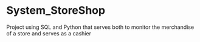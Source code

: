 # System_StoreShop
 Project using SQL and Python that serves both to monitor the merchandise of a store and serves as a cashier
